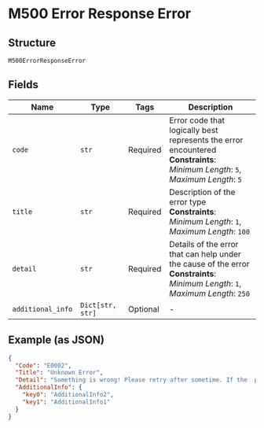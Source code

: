 
# M500 Error Response Error

## Structure

`M500ErrorResponseError`

## Fields

| Name | Type | Tags | Description |
|  --- | --- | --- | --- |
| `code` | `str` | Required | Error code that logically best represents the error encountered<br>**Constraints**: *Minimum Length*: `5`, *Maximum Length*: `5` |
| `title` | `str` | Required | Description of the error type<br>**Constraints**: *Minimum Length*: `1`, *Maximum Length*: `100` |
| `detail` | `str` | Required | Details of the error that can help under the cause of the error<br>**Constraints**: *Minimum Length*: `1`, *Maximum Length*: `250` |
| `additional_info` | `Dict[str, str]` | Optional | - |

## Example (as JSON)

```json
{
  "Code": "E0002",
  "Title": "Unknown Error",
  "Detail": "Something is wrong! Please retry after sometime. If the  problem persists contact support",
  "AdditionalInfo": {
    "key0": "AdditionalInfo2",
    "key1": "AdditionalInfo1"
  }
}
```


